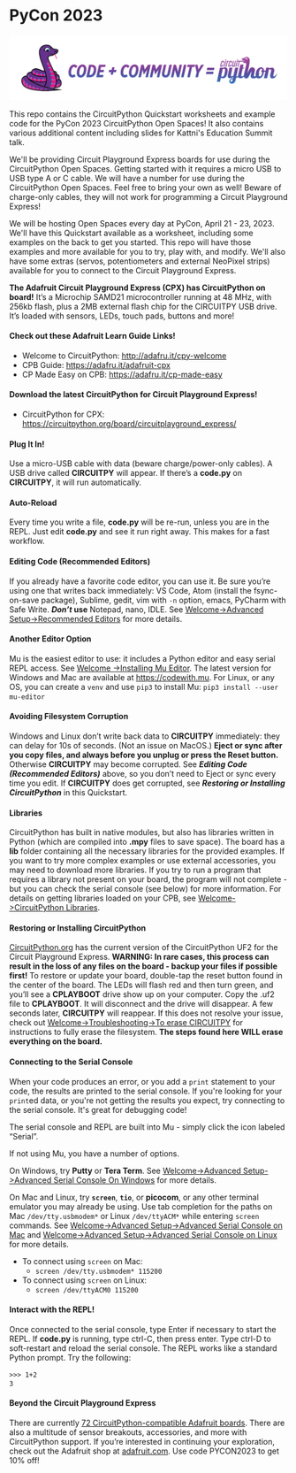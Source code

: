 # PyCon 2023
![Code + Community = CircuitPython!](/.assets/Blinka_Code_Community.png "Code + Community = CircuitPython")

This repo contains the CircuitPython Quickstart worksheets and example code for the PyCon 2023
CircuitPython Open Spaces! It also contains various additional content including slides for
Kattni's Education Summit talk.

We'll be providing Circuit Playground Express boards for use during the CircuitPython Open
Spaces. Getting started with it requires a micro USB to USB type A or C cable. We will have a
number for use during the CircuitPython Open Spaces. Feel free to bring your own as well! Beware
of charge-only cables, they will not work for programming a Circuit Playground Express!

We will be hosting Open Spaces every day at PyCon, April 21 - 23, 2023. We'll have this
Quickstart available as a worksheet, including some examples on the back to get you started. This
repo will have those examples and more available for you to try, play with, and modify. We'll also
have some extras (servos, potentiometers and external NeoPixel strips) available for you to
connect to the Circuit Playground Express.

**The Adafruit Circuit Playground Express (CPX) has CircuitPython on board!** It’s a Microchip SAMD21 microcontroller running at 48 MHz, with 256kb flash, plus a 2MB external flash chip for the CIRCUITPY USB drive. It’s loaded with sensors, LEDs, touch pads, buttons and more!

#### Check out these Adafruit Learn Guide Links!
* Welcome to CircuitPython: http://adafru.it/cpy-welcome
* CPB Guide: https://adafru.it/adafruit-cpx
* CP Made Easy on CPB: https://adafru.it/cp-made-easy

#### Download the latest CircuitPython for Circuit Playground Express!
* CircuitPython for CPX: https://circuitpython.org/board/circuitplayground_express/

#### Plug It In!
Use a micro-USB cable with data (beware charge/power-only cables). A USB drive called **CIRCUITPY**
will appear. If there’s a **code.py** on **CIRCUITPY**, it will run automatically.

#### Auto-Reload
Every time you write a file, **code.py** will be re-run, unless you are in the REPL. Just edit
**code.py** and see it run right away. This makes for a fast workflow.

#### Editing Code (Recommended Editors)
If you already have a favorite code editor, you can use it. Be sure you’re using one that writes
back immediately: VS Code, Atom (install the fsync-on-save package), Sublime, gedit, vim with `-n`
option, emacs, PyCharm with Safe Write. **_Don’t_ use** Notepad, nano, IDLE. See [Welcome->Advanced
Setup->Recommended Editors](https://learn.adafruit.com/welcome-to-circuitpython/recommended-editors)
for more details.

#### Another Editor Option
Mu is the easiest editor to use: it includes a Python editor and easy serial REPL access. See [Welcome
->Installing Mu Editor](https://learn.adafruit.com/welcome-to-circuitpython/installing-mu-editor).
The latest version for Windows and Mac are available at https://codewith.mu. For Linux, or any OS,
you can create a `venv` and use `pip3` to install Mu: `pip3 install --user mu-editor`

#### Avoiding Filesystem Corruption
Windows and Linux don’t write back data to **CIRCUITPY** immediately: they can delay for 10s of
seconds. (Not an issue on MacOS.) **Eject or sync after you copy files, and always before you
unplug or press the Reset button.** Otherwise **CIRCUITPY** may become corrupted. See **_Editing
Code (Recommended Editors)_** above, so you don’t need to Eject or sync every time you edit.
If **CIRCUITPY** does get corrupted, see **_Restoring or Installing CircuitPython_** in this
Quickstart.

#### Libraries
CircuitPython has built in native modules, but also has libraries written in Python (which are
compiled into **.mpy** files to save space). The board has a **lib** folder containing all the
necessary libraries for the provided examples. If you want to try more complex examples or use
external accessories, you may need to download more libraries. If you try to run a program
that requires a library not present on your board, the program will not complete - but you can
check the serial console (see below) for more information. For details on getting libraries loaded
on your CPB, see
[Welcome->CircuitPython
Libraries](https://learn.adafruit.com/welcome-to-circuitpython/circuitpython-libraries).

#### Restoring or Installing CircuitPython
[CircuitPython.org](https://adafru.it/cp-cpx) has the current version of the CircuitPython UF2 for
the Circuit Playground Express. **WARNING: In rare cases, this process can result in the loss of
any files on the board - backup your files if possible first!** To restore or update your board,
double-tap the reset button found in the center of the board. The LEDs will flash red and then turn
green, and you’ll see a **CPLAYBOOT** drive show up on your computer. Copy the .uf2 file to
**CPLAYBOOT**. It will disconnect and the drive will disappear. A few seconds later, **CIRCUITPY**
will reappear. If this does not resolve your issue, check out [Welcome->Troubleshooting->To erase
CIRCUITPY](https://learn.adafruit.com/welcome-to-circuitpython/troubleshooting#to-erase-circuitpy-storage-dot-erase-filesystem-2987288-34)
for instructions to fully erase the filesystem. **The steps found here WILL erase everything on the
board.**

#### Connecting to the Serial Console
When your code produces an error, or you add a `print` statement to your code, the results are
printed to the serial console. If you're looking for your `print`ed data, or you're not getting the
results you expect, try connecting to the serial console. It's great for debugging code!

The serial console and REPL are built into Mu - simply click the icon labeled “Serial”.

If not using Mu, you have a number of options.

On Windows, try **Putty** or **Tera Term**. See [Welcome->Advanced Setup->Advanced
Serial Console On
Windows](https://learn.adafruit.com/welcome-to-circuitpython/advanced-serial-console-on-windows)
for more details.

On Mac and Linux, try **`screen`**, **`tio`**, or **picocom**, or any other
terminal emulator you may already be using. Use tab completion for the paths on Mac
`/dev/tty.usbmodem*` or Linux `/dev/ttyACM*` while entering `screen` commands. See
[Welcome->Advanced Setup->Advanced Serial Console on Mac](https://learn.adafruit.com/welcome-to-circuitpython/advanced-serial-console-on-mac-and-linux) and
[Welcome->Advanced Setup->Advanced Serial Console on Linux](https://learn.adafruit.com/welcome-to-circuitpython/advanced-serial-console-on-linux)
for more details.

* To connect using `screen` on Mac:
    * `screen /dev/tty.usbmodem* 115200`
* To connect using `screen` on Linux:
    * `screen /dev/ttyACM0 115200`

#### Interact with the REPL!
Once connected to the serial console, type Enter if necessary to start the REPL. If **code.py** is
running, type ctrl-C, then press enter. Type ctrl-D to soft-restart and reload the serial console.
The REPL works like a standard Python prompt. Try the following:
```
>>> 1+2
3
```

#### Beyond the Circuit Playground Express
There are currently [72 CircuitPython-compatible Adafruit boards](https://adafru.it/cp-boards).
There are also a multitude of sensor breakouts, accessories, and more with CircuitPython support.
If you’re interested in continuing your exploration, check out the Adafruit shop at
[adafruit.com](https://adafruit.com). Use code PYCON2023 to get 10% off!